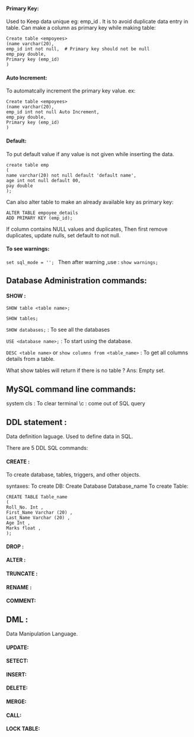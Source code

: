 #### Primary Key: 
Used to Keep data unique eg: emp_id . It is to avoid duplicate data entry in table. 
Can make a column as primary key while making table:
```
Create table <empoyees>
(name varchar(20),
emp_id int not null,  # Primary key should not be null
emp_pay double,
Primary key (emp_id)
)
```

#### Auto Increment:
To automatcally increment the primary key value. ex:
```
Create table <empoyees>
(name varchar(20),
emp_id int not null Auto Increment,
emp_pay double,
Primary key (emp_id)
)
```

#### Default: 
To put default value if any value is not given while inserting the data.
```
create table emp
(
name varchar(20) not null default 'default name',
age int not null default 00,
pay double
);
```


Can also alter table to make an already available key as primary key:
```
ALTER TABLE empoyee_details
ADD PRIMARY KEY (emp_id);
```
If column contains NULL values and duplicates, Then first remove duplicates, update nulls,  set default to not null.

#### To see warnings: 
`set sql_mode = ''; ` Then after warning ,use : `show warnings;`
 
## Database Administration commands: 
#### SHOW :
`SHOW table <table name>;`

`SHOW tables;`

`SHOW databases;` : To see all the databases  

`USE <database name>;` : To start using the database.

`DESC <table name>` or `show columns from <table_name>` : To get all columns details from a table.

What show tables will return if there is no table ?  Ans:  Empty set.

 
## MySQL command line commands:
system cls : To clear terminal
\c : come out of SQL query



## DDL statement :
Data definition laguage. Used to define data in SQL. 

There are 5 DDL SQL commands: 
#### CREATE : 
To create database, tables, triggers, and other objects. 

syntaxes: 
To create DB: Create Database Database_name
To create Table: 
```
CREATE TABLE Table_name
(
Roll_No. Int ,    
First_Name Varchar (20) ,    
Last_Name Varchar (20) ,    
Age Int ,  
Marks float , 
);
```

#### DROP : 
#### ALTER : 
#### TRUNCATE : 
#### RENAME :  
#### COMMENT:



## DML :
Data Manipulation Language. 

#### UPDATE: 
#### SETECT: 
#### INSERT: 
#### DELETE: 
#### MERGE: 
#### CALL: 
#### LOCK TABLE: 
